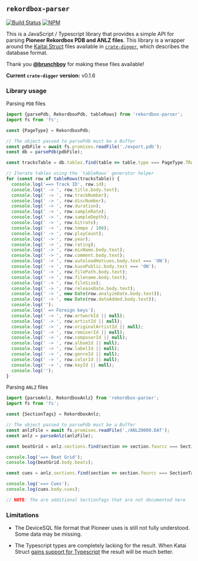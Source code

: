 ## `rekordbox-parser`

[![Build Status](https://github.com/evanpurkhiser/rekordbox-parser/workflows/build/badge.svg)](https://github.com/evanpurkhiser/rekordbox-parser/actions?query=workflow%3Abuild)
[![NPM](https://img.shields.io/npm/v/rekordbox-parser)](https://www.npmjs.com/package/rekordbox-parser)

This is a JavaScript / Typescript library that provides a simple API for
parsing **Pioneer Rekordbox PDB and ANLZ files**. This library is a wrapper
around the [Kaitai Struct](https://kaitai.io/) files available in
[`crate-digger`](https://github.com/Deep-Symmetry/crate-digger/), which
describes the database format.

Thank you [**@brunchboy**](https://github.com/brunchboy) for making these
files available!

**Current `crate-digger` version:** v0.1.6

### Library usage

Parsing `PDB` files

```ts
import {parsePdb, RekordboxPdb, tableRows} from 'rekordbox-parser';
import fs from 'fs';

const {PageType} = RekordboxPdb;

// The object passed to parsePdb must be a Buffer
const pdbFile = await fs.promises.readFile('./export.pdb');
const db = parsePdb(pdbFile);

const tracksTable = db.tables.find(table => table.type === PageType.TRACKS);

// Iterate tables using the `tableRows` generator helper
for (const row of tableRows(tracksTable)) {
  console.log('==> Track ID', row.id);
  console.log(' -> ', row.title.body.text);
  console.log(' -> ', row.trackNumber);
  console.log(' -> ', row.discNumber);
  console.log(' -> ', row.duration);
  console.log(' -> ', row.sampleRate);
  console.log(' -> ', row.sampleDepth);
  console.log(' -> ', row.bitrate);
  console.log(' -> ', row.tempo / 100);
  console.log(' -> ', row.playCount);
  console.log(' -> ', row.year);
  console.log(' -> ', row.rating);
  console.log(' -> ', row.mixName.body.text);
  console.log(' -> ', row.comment.body.text);
  console.log(' -> ', row.autoloadHotcues.body.text === 'ON');
  console.log(' -> ', row.kuvoPublic.body.text === 'ON');
  console.log(' -> ', row.filePath.body.text);
  console.log(' -> ', row.filename.body.text);
  console.log(' -> ', row.fileSize);
  console.log(' -> ', row.releaseDate.body.text);
  console.log(' -> ', new Date(row.analyzeDate.body.text));
  console.log(' -> ', new Date(row.dateAdded.body.text));
  console.log('');
  console.log(' => Foreign keys');
  console.log(' -> ', row.artworkId || null);
  console.log(' -> ', row.artistId || null);
  console.log(' -> ', row.originalArtistId || null);
  console.log(' -> ', row.remixerId || null);
  console.log(' -> ', row.composerId || null);
  console.log(' -> ', row.albumId || null);
  console.log(' -> ', row.labelId || null);
  console.log(' -> ', row.genreId || null);
  console.log(' -> ', row.colorId || null);
  console.log(' -> ', row.keyId || null);
  console.log('');
}
```

Parsing `ANLZ` files

```ts
import {parseAnlz, RekordboxAnlz} from 'rekordbox-parser';
import fs from 'fs';

const {SectionTags} = RekordboxAnlz;

// The object passed to parsePdb must be a Buffer
const anlzFile = await fs.promises.readFile('./ANLZ0000.DAT');
const anlz = parseAnlz(anlzFile);

const beatGrid = anlz.sections.find(section => section.fourcc === SectionTags.BEAT_GRID);

console.log('==> Beat Grid');
console.log(beatGrid.body.beats);

const cues = anlz.sections.find(section => section.fourcc === SectionTags.CUES);

console.log('==> Cues');
console.log(cues.body.cues);

// NOTE: The are additional SectionTags that are not documented here
```

### Limitations

- The DeviceSQL file format that Pioneer uses is still not fully
  understood. Some data may be missing.

- The Typescript types are completely lacking for the result. When Katai
  Struct [gains support for
  Typescript](https://github.com/kaitai-io/kaitai_struct/issues/542) the
  result will be much better.
